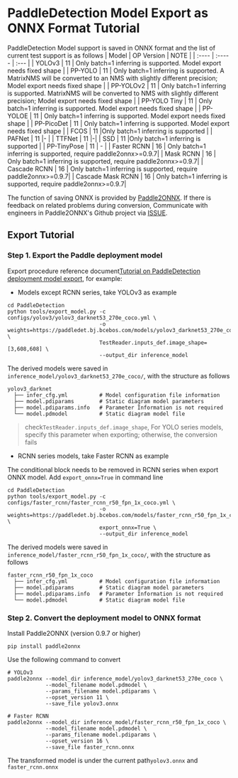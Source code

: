 # PaddleDetection Model Export as ONNX Format Tutorial

PaddleDetection Model support is saved in ONNX format and the list of current test support is as follows
| Model  | OP Version | NOTE |
| :---- | :----- | :--- |
| YOLOv3 |  11   |  Only batch=1 inferring is supported. Model export needs fixed shape |
| PP-YOLO | 11 | Only batch=1 inferring is supported. A MatrixNMS will be converted to an NMS with slightly different precision; Model export needs fixed shape |
| PP-YOLOv2 | 11 | Only batch=1 inferring is supported. MatrixNMS will be converted to NMS with slightly different precision; Model export needs fixed shape |
| PP-YOLO Tiny | 11 | Only batch=1 inferring is supported. Model export needs fixed shape |
| PP-YOLOE | 11 | Only batch=1 inferring is supported. Model export needs fixed shape |
| PP-PicoDet | 11 | Only batch=1 inferring is supported. Model export needs fixed shape |
| FCOS | 11 |Only batch=1 inferring is supported |
| PAFNet | 11 |- |
| TTFNet | 11 |-|
| SSD | 11 |Only batch=1 inferring is supported |
| PP-TinyPose | 11 | - |
| Faster RCNN | 16 | Only batch=1 inferring is supported, require paddle2onnx>=0.9.7|
| Mask RCNN | 16 | Only batch=1 inferring is supported, require paddle2onnx>=0.9.7|
| Cascade RCNN | 16 | Only batch=1 inferring is supported, require paddle2onnx>=0.9.7|
| Cascade Mask RCNN | 16 | Only batch=1 inferring is supported, require paddle2onnx>=0.9.7|


The function of saving ONNX is provided by [Paddle2ONNX](https://github.com/PaddlePaddle/Paddle2ONNX). If there is feedback on related problems during conversion, Communicate with engineers in Paddle2ONNX's Github project via [ISSUE](https://github.com/PaddlePaddle/Paddle2ONNX/issues).

## Export Tutorial

### Step 1. Export the Paddle deployment model
Export procedure reference document[Tutorial on PaddleDetection deployment model export](./EXPORT_MODEL_en.md), for example:

- Models except RCNN series, take YOLOv3 as example
```
cd PaddleDetection
python tools/export_model.py -c configs/yolov3/yolov3_darknet53_270e_coco.yml \
                             -o weights=https://paddledet.bj.bcebos.com/models/yolov3_darknet53_270e_coco.pdparams \
                             TestReader.inputs_def.image_shape=[3,608,608] \
                             --output_dir inference_model
```
The derived models were saved in `inference_model/yolov3_darknet53_270e_coco/`, with the structure as follows
```
yolov3_darknet
  ├── infer_cfg.yml          # Model configuration file information
  ├── model.pdiparams        # Static diagram model parameters
  ├── model.pdiparams.info   # Parameter Information is not required
  └── model.pdmodel          # Static diagram model file
```
> check`TestReader.inputs_def.image_shape`, For YOLO series models, specify this parameter when exporting; otherwise, the conversion fails

- RCNN series models, take Faster RCNN as example

The conditional block needs to be removed in RCNN series when export ONNX model. Add `export_onnx=True` in command line
```
cd PaddleDetection
python tools/export_model.py -c configs/faster_rcnn/faster_rcnn_r50_fpn_1x_coco.yml \
                             -o weights=https://paddledet.bj.bcebos.com/models/faster_rcnn_r50_fpn_1x_coco.pdparams \
                             export_onnx=True \
                             --output_dir inference_model
```
The derived models were saved in `inference_model/faster_rcnn_r50_fpn_1x_coco/`, with the structure as follows
```
faster_rcnn_r50_fpn_1x_coco
  ├── infer_cfg.yml          # Model configuration file information
  ├── model.pdiparams        # Static diagram model parameters
  ├── model.pdiparams.info   # Parameter Information is not required
  └── model.pdmodel          # Static diagram model file
```


### Step 2. Convert the deployment model to ONNX format
Install Paddle2ONNX (version 0.9.7 or higher)
```
pip install paddle2onnx
```
Use the following command to convert
```
# YOLOv3
paddle2onnx --model_dir inference_model/yolov3_darknet53_270e_coco \
            --model_filename model.pdmodel \
            --params_filename model.pdiparams \
            --opset_version 11 \
            --save_file yolov3.onnx

# Faster RCNN
paddle2onnx --model_dir inference_model/faster_rcnn_r50_fpn_1x_coco \
            --model_filename model.pdmodel \
            --params_filename model.pdiparams \
            --opset_version 16 \
            --save_file faster_rcnn.onnx
```
The transformed model is under the current path`yolov3.onnx` and `faster_rcnn.onnx`
